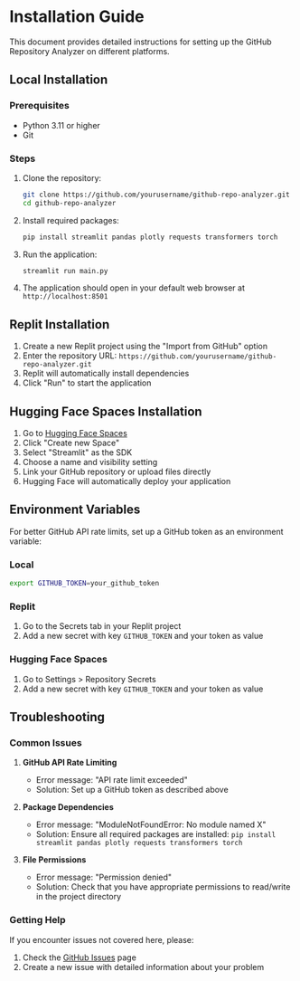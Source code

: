 # Installation Guide

This document provides detailed instructions for setting up the GitHub Repository Analyzer on different platforms.

## Local Installation

### Prerequisites

- Python 3.11 or higher
- Git

### Steps

1. Clone the repository:

   ```bash
   git clone https://github.com/yourusername/github-repo-analyzer.git
   cd github-repo-analyzer
   ```

2. Install required packages:

   ```bash
   pip install streamlit pandas plotly requests transformers torch
   ```

3. Run the application:

   ```bash
   streamlit run main.py
   ```

4. The application should open in your default web browser at `http://localhost:8501`

## Replit Installation

1. Create a new Replit project using the "Import from GitHub" option
2. Enter the repository URL: `https://github.com/yourusername/github-repo-analyzer.git`
3. Replit will automatically install dependencies
4. Click "Run" to start the application

## Hugging Face Spaces Installation

1. Go to [Hugging Face Spaces](https://huggingface.co/spaces)
2. Click "Create new Space"
3. Select "Streamlit" as the SDK
4. Choose a name and visibility setting
5. Link your GitHub repository or upload files directly
6. Hugging Face will automatically deploy your application

## Environment Variables

For better GitHub API rate limits, set up a GitHub token as an environment variable:

### Local

```bash
export GITHUB_TOKEN=your_github_token
```

### Replit

1. Go to the Secrets tab in your Replit project
2. Add a new secret with key `GITHUB_TOKEN` and your token as value

### Hugging Face Spaces

1. Go to Settings > Repository Secrets
2. Add a new secret with key `GITHUB_TOKEN` and your token as value

## Troubleshooting

### Common Issues

1. **GitHub API Rate Limiting**

   - Error message: "API rate limit exceeded"
   - Solution: Set up a GitHub token as described above

2. **Package Dependencies**

   - Error message: "ModuleNotFoundError: No module named X"
   - Solution: Ensure all required packages are installed: `pip install streamlit pandas plotly requests transformers torch`

3. **File Permissions**
   - Error message: "Permission denied"
   - Solution: Check that you have appropriate permissions to read/write in the project directory

### Getting Help

If you encounter issues not covered here, please:

1. Check the [GitHub Issues](https://github.com/yourusername/github-repo-analyzer/issues) page
2. Create a new issue with detailed information about your problem
